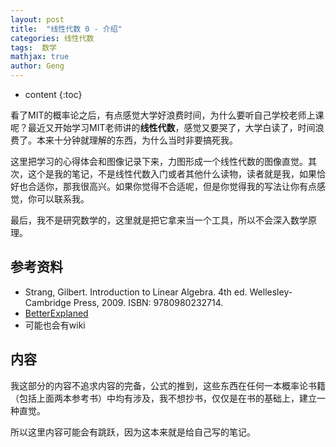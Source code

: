 ```yaml
---
layout: post
title:  "线性代数 0 - 介绍"
categories: 线性代数
tags:  数学
mathjax: true
author: Geng
---
```


* content
{:toc}

看了MIT的概率论之后，有点感觉大学好浪费时间，为什么要听自己学校老师上课呢？最近又开始学习MIT老师讲的**线性代数**，感觉又要哭了，大学白读了，时间浪费了。本来十分钟就理解的东西，为什么当时非要搞死我。






这里把学习的心得体会和图像记录下来，力图形成一个线性代数的图像直觉。其次，这个是我的笔记，不是线性代数入门或者其他什么读物，读者就是我，如果恰好也合适你，那我很高兴。如果你觉得不合适呢，但是你觉得我的写法让你有点感觉，你可以联系我。

最后，我不是研究数学的，这里就是把它拿来当一个工具，所以不会深入数学原理。

## 参考资料

* Strang, Gilbert. Introduction to Linear Algebra. 4th ed. Wellesley-Cambridge Press, 2009. ISBN: 9780980232714.
*  [BetterExplaned](https://betterexplained.com/)
* 可能也会有wiki

## 内容

我这部分的内容不追求内容的完备，公式的推到，这些东西在任何一本概率论书籍（包括上面两本参考书）中均有涉及，我不想抄书，仅仅是在书的基础上，建立一种直觉。

所以这里内容可能会有跳跃，因为这本来就是给自己写的笔记。

